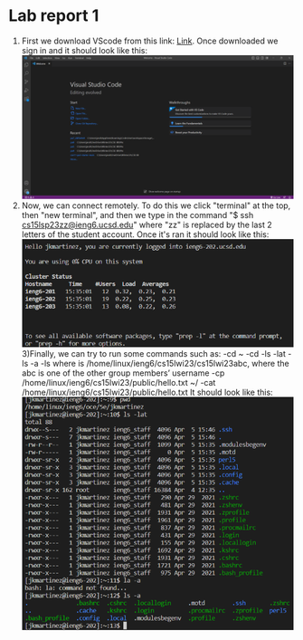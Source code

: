 # Lab report 1
1) First we download VScode from this link: [Link](https://code.visualstudio.com/). Once downloaded we sign in and it should look like this: 
![Image](vscode.png)	
2) Now, we can connect remotely. To do this we click "terminal" at the top, then "new terminal", and then we type in the command "$ ssh cs15lsp23zz@ieng6.ucsd.edu" where "zz" is replaced by the last 2 letters of the student account.
Once it's ran it should look like this: 
![Image](connect.png)	
3)Finally, we can try to run some commands such as:
-cd ~
-cd
-ls -lat
-ls -a
-ls <directory> where <directory> is /home/linux/ieng6/cs15lwi23/cs15lwi23abc, where the abc is one of the other group members’ username
-cp /home/linux/ieng6/cs15lwi23/public/hello.txt ~/
-cat /home/linux/ieng6/cs15lwi23/public/hello.txt
It should look like this: ![Image](terminal.png)
  
